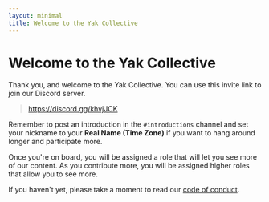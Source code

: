 ```yaml
---
layout: minimal
title: Welcome to the Yak Collective
---
```


# Welcome to the Yak Collective

Thank you, and welcome to the Yak Collective. You can use this invite link to join our Discord server.

> <https://discord.gg/khvjJCK>

Remember to post an introduction in the `#introductions` channel and set your nickname to your **Real Name (Time Zone)** if you want to hang around longer and participate more.

Once you're on board, you will be assigned a role that will let you see more of our content. As you contribute more, you will be assigned higher roles that allow you to see more.

If you haven't yet, please take a moment to read our [code of conduct](https://roamresearch.com/#/app/ArtOfGig/page/i92e8kE2x).
